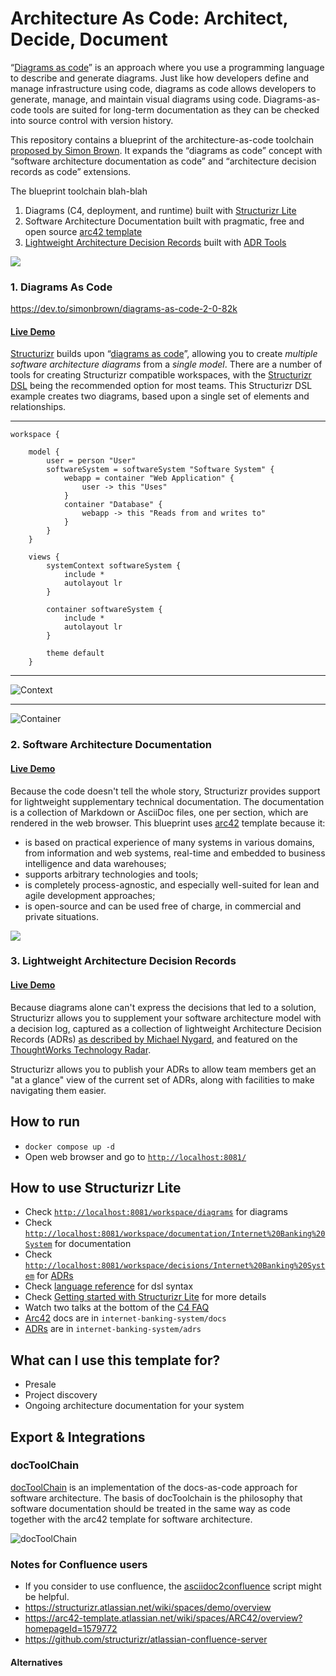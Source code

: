 # Architecture As Code: Architect, Decide, Document

“[Diagrams as code](https://www.thoughtworks.com/radar/techniques/diagrams-as-code)” is an approach where you use a programming language to describe and generate diagrams. Just like how developers define and manage infrastructure using code, diagrams as code allows developers to generate, manage, and maintain visual diagrams using code.
Diagrams-as-code tools are suited for long-term documentation as they can be checked into source control with version history.

This repository contains a blueprint of the
architecture-as-code toolchain [proposed by Simon Brown](https://dev.to/simonbrown/a-minimal-approach-to-software-architecture-documentation-4k6k). It expands the “diagrams as code” concept with “software architecture documentation as code” and “architecture decision records as code” extensions. 

The blueprint toolchain blah-blah

1. Diagrams (C4, deployment, and runtime) built with [Structurizr Lite](https://github.com/structurizr/lite) 
2. Software Architecture Documentation built with pragmatic, free and open source [arc42 template](https://arc42.org/overview)
3. [Lightweight Architecture Decision Records](https://www.thoughtworks.com/en-es/radar/techniques/lightweight-architecture-decision-records) built with [ADR Tools](https://github.com/npryce/adr-tools)

![](img/structurizr.png)

### 1. Diagrams As Code
https://dev.to/simonbrown/diagrams-as-code-2-0-82k

#### [Live Demo](https://structurizr.com/share/36141/diagrams#SystemContext)

[Structurizr](https://structurizr.com/) builds upon “[diagrams as code](https://www.thoughtworks.com/radar/techniques/diagrams-as-code)”, allowing you to create *multiple software
architecture diagrams* from a *single model*.
There are a number of tools for creating Structurizr compatible workspaces, with
the [Structurizr DSL](https://github.com/structurizr/dsl)
being the recommended option for most teams.
This Structurizr DSL example creates two diagrams, based upon a single set of elements and relationships.

---

```
workspace {

    model {
        user = person "User"
        softwareSystem = softwareSystem "Software System" {
            webapp = container "Web Application" {
                user -> this "Uses"
            }
            container "Database" {
                webapp -> this "Reads from and writes to"
            }
        }
    }

    views {
        systemContext softwareSystem {
            include *
            autolayout lr
        }

        container softwareSystem {
            include *
            autolayout lr
        }

        theme default
    }
```

---

![Context](https://static.structurizr.com/img/help/multiple-diagrams-1.png)

---

![Container](https://static.structurizr.com/img/help/multiple-diagrams-2.png)

### 2. Software Architecture Documentation

#### [Live Demo](https://structurizr.com/share/31/documentation/Financial%20Risk%20System#context)


Because the code doesn't tell the whole story, Structurizr provides support for lightweight supplementary technical
documentation. The documentation is a collection of Markdown or AsciiDoc files, one per section, which are rendered in
the web browser. This blueprint uses [arc42](https://arc42.org/overview) template because it:
- is based on practical experience of many systems in various domains, from information and web systems, real-time and embedded to business intelligence and data warehouses;
- supports arbitrary technologies and tools;
- is completely process-agnostic, and especially well-suited for lean and agile development approaches;
- is open-source and can be used free of charge, in commercial and private situations.

![](https://arc42.org/images/arc42-overview-V8.png)

### 3. Lightweight Architecture Decision Records

#### [Live Demo](https://structurizr.com/share/31/decisions/Financial%20Risk%20System)

Because diagrams alone can't express the decisions that led to a solution, Structurizr allows you to supplement your
software architecture model with a decision log,
captured as a collection of lightweight Architecture Decision Records (ADRs)
[as described by Michael Nygard](https://cognitect.com/blog/2011/11/15/documenting-architecture-decisions),
and featured on
the [ThoughtWorks Technology Radar](https://www.thoughtworks.com/radar/techniques/lightweight-architecture-decision-records).

Structurizr allows you to publish your ADRs to allow team members get an "at a glance" view of the current set of ADRs,
along with facilities to make navigating them easier.

## How to run

- `docker compose up -d`
- Open web browser and go to [`http://localhost:8081/`](http://localhost:8081/)

## How to use Structurizr Lite

- Check [`http://localhost:8081/workspace/diagrams`](http://localhost:8081/workspace/diagrams) for diagrams
- Check [`http://localhost:8081/workspace/documentation/Internet%20Banking%20System`](http://localhost:8081/workspace/documentation/Internet%20Banking%20System)
for documentation
- Check [`http://localhost:8081/workspace/decisions/Internet%20Banking%20System`](http://localhost:8081/workspace/decisions/Internet%20Banking%20System)
for [ADRs](https://github.com/npryce/adr-tools)
- Check [language reference](https://github.com/structurizr/dsl/blob/master/docs/language-reference.md) for dsl syntax
- Check [Getting started with Structurizr Lite](https://dev.to/simonbrown/getting-started-with-structurizr-lite-27d0)
  for more details
- Watch two talks at the bottom of the [C4 FAQ](https://c4model.com/#FAQ)
- [Arc42](https://arc42.org/overview) docs are in `internet-banking-system/docs`
- [ADRs](https://github.com/npryce/adr-tools) are in `internet-banking-system/adrs`

## What can I use this template for?
- Presale
- Project discovery
- Ongoing architecture documentation for your system

## Export & Integrations

### docToolChain

[docToolChain](https://github.com/docToolchain/docToolchain) is an implementation of the docs-as-code approach for
software architecture. The basis of docToolchain is the philosophy that software documentation should be treated in the
same way as code together with the arc42 template for software architecture.

![docToolChain](https://camo.githubusercontent.com/51aa243c71a36dba275cd24060ed053d882260104832c10a88279641c5c10e23/68747470733a2f2f646f63746f6f6c636861696e2e6769746875622e696f2f646f63546f6f6c636861696e2f76322e302e782f696d616765732f65612f4d616e75616c2f4f76657276696577322e706e67)

### Notes for Confluence users

- If you consider to use confluence, the [asciidoc2confluence](https://github.com/rdmueller/asciidoc2confluence) script
  might be helpful.
- https://structurizr.atlassian.net/wiki/spaces/demo/overview
- https://arc42-template.atlassian.net/wiki/spaces/ARC42/overview?homepageId=1579772
- https://github.com/structurizr/atlassian-confluence-server

#### Alternatives